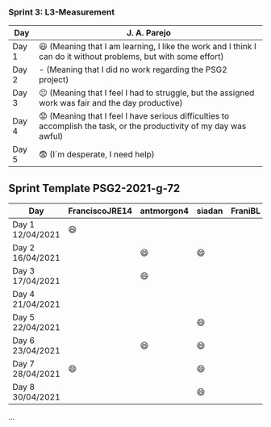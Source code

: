 
### Sprint 3: L3-Measurement 

| Day           | J. A. Parejo  |
| ------------- | ------------- |
| Day 1         |    :smiley: (Meaning that I am learning, I like the work and I think I can do it without problems, but with some effort) |
| Day 2         |    - (Meaning that I did no work regarding the PSG2 project)           |
| Day 3         |    :neutral_face:  (Meaning that I feel I had to struggle, but the assigned work was fair and the day productive)          |:fearful:
| Day 4         |    :worried: (Meaning that I feel I have serious difficulties to accomplish the task, or the productivity of my day was awful)           |
| Day 5         |    :fearful:   (I´m desperate, I need help)        |


## Sprint Template PSG2-2021-g-72

| Day                     | FranciscoJRE14  | antmorgon4     |       siadan     |     FraniBL     | DiegoHill      |
| -------------           | -------------   | -------------  | -------------    | -------------   | -------------  | 
| Day 1  12/04/2021       | :smile:         |                |                  |                 |                |               
| Day 2  16/04/2021       |                 | :smile:        | :smile:          |                 | :smile:        |                
| Day 3  17/04/2021       |                 | :smile:        |                  |                 |                |
| Day 4  21/04/2021       |                 |                |                  |                 | :smile:        |
| Day 5  22/04/2021       |                 |                | :smile:          |                 |                |  
| Day 6  23/04/2021       |                 | :smile:        | :smile:          |                 | :neutral_face: |
| Day 7  28/04/2021       |   :smile:       |                | :smile:          |                 |                |
| Day 8  30/04/2021       |                 |                | :smile:          |                 |                |
...
